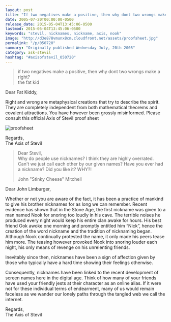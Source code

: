 ```yaml
---
layout: post
title: "If two negatives make a positive, then why dont two wrongs make a right?"
date: 2005-07-20T00:00:00-0500
release_date: 2015-05-04T13:45:06-0500
lastmod: 2015-05-04T13:45:06-0500
keywords: "stevil, nicknames, nickname, axis, nook"
image: "http://d3e878vmunx8cm.cloudfront.net/assets/proofsheet.jpg"
permalink: "/p/050720"
summary: "Originally published Wednesday July, 20th 2005"
category: ask-stevil
hashtag: "#axisofstevil_050720"
---
```


[p01]: http://d3e878vmunx8cm.cloudfront.net/assets/proofsheet.jpg "proofsheet"> if two negatives make a positive, then why dont two wrongs make a right?  
> the fat kid

Dear Fat Kiddy,

Right and wrong are metaphysical creations that try to describe the spirit. They are completely independent from both mathematical theorems and covalent attractions. You have however been grossly misinformed. Please consult this official Axis of Stevil proof sheet

![proofsheet][p01]

Regards,  
The Axis of Stevil

> Dear Stevil,  
> Why do people use nicknames? I think they are highly overrated. Can\'t we just call each other by our given names? Have you ever had a nickname? Did you like it? WHY?!
> 
> John "Stinky Cheese" Mitchell

Dear John Limburger,

Whether or not you are aware of the fact, it has been a practice of mankind to give his brother nicknames for as long we can remember. Recent evidence has shown that in the Stone Age, the first nickname was given to a man named Nook for snoring too loudly in his cave. The terrible noises he produced every night would keep his entire clan awake for hours. His best friend Ook awoke one morning and promptly entitled him “Nick”, hence the creation of the word nickname and the tradition of nicknaming began. Although Nook continually protested the name, it only made his peers tease him more. The teasing however provoked Nook into snoring louder each night, his only means of revenge on his unrelenting friends.

Inevitably since then, nicknames have been a sign of affection given by those who typically have a hard time showing their feelings otherwise.

Consequently, nicknames have been linked to the recent development of screen names here in the digital age. Think of how many of your friends have used your friendly jests at their character as an online alias. If it were not for these individual terms of endearment, many of us would remain faceless as we wander our lonely paths through the tangled web we call the internet.

Regards,  
The Axis of Stevil
